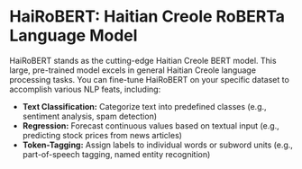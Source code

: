 # **HaiRoBERT: Haitian Creole RoBERTa Language Model**

HaiRoBERT stands as the cutting-edge Haitian Creole BERT model. This large, pre-trained model excels in general Haitian Creole language processing tasks. You can fine-tune HaiRoBERT on your specific dataset to accomplish various NLP feats, including:

- **Text Classification:** Categorize text into predefined classes (e.g., sentiment analysis, spam detection)
- **Regression:** Forecast continuous values based on textual input (e.g., predicting stock prices from news articles)
- **Token-Tagging:** Assign labels to individual words or subword units (e.g., part-of-speech tagging, named entity recognition)